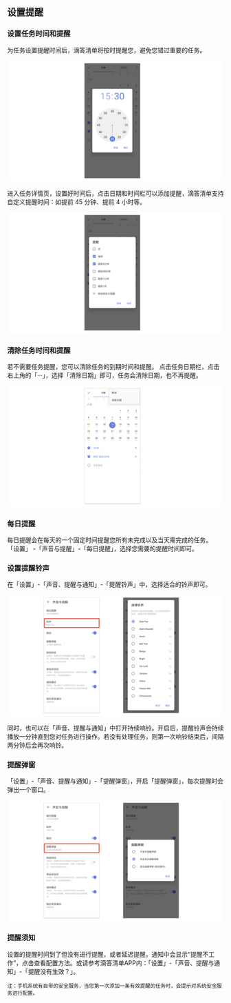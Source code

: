 ## 设置提醒

### 设置任务时间和提醒

为任务设置提醒时间后，滴答清单将按时提醒您，避免您错过重要的任务。

![](../../images/android/task/Settingtime.png)

进入任务详情页，设置好时间后，点击日期和时间栏可以添加提醒，滴答清单支持自定义提醒时间：如提前 45 分钟、提前 4 小时等。 

![](../../images/android/task/Setalert.png)

### 清除任务时间和提醒

若不需要任务提醒，您可以清除任务的到期时间和提醒。 点击任务日期栏，点击右上角的「···」，选择「清除日期」即可，任务会清除日期，也不再提醒。

![](../../images/android/task/reminder.png)

### 每日提醒

每日提醒会在每天的一个固定时间提醒您所有未完成以及当天需完成的任务。 「设置」 -「声音与提醒」-「每日提醒」，选择您需要的提醒时间即可。

### 设置提醒铃声

在「设置」-「声音、提醒与通知」-「提醒铃声」中，选择适合的铃声即可。

![](../../images/android/task/ringing.png)

同时，也可以在「声音、提醒与通知」中打开持续响铃。开启后，提醒铃声会持续播放一分钟直到您对任务进行操作。若没有处理任务，则第一次响铃结束后，间隔两分钟后会再次响铃。

### 提醒弹窗

「设置」-「声音、提醒与通知」-「提醒弹窗」，开启「提醒弹窗」，每次提醒时会弹出一个窗口。

![](../../images/android/task/Remind20pop.png)


### 提醒须知

设置的提醒时间到了但没有进行提醒，或者延迟提醒。通知中会显示“提醒不工作”，点击查看配置方法。或请参考滴答清单APP内：「设置」-「声音、提醒与通知」-「提醒没有生效？」。

`注：手机系统有自带的安全服务，当您第一次添加一条有效提醒的任务时，会提示对系统安全服务进行配置。`

